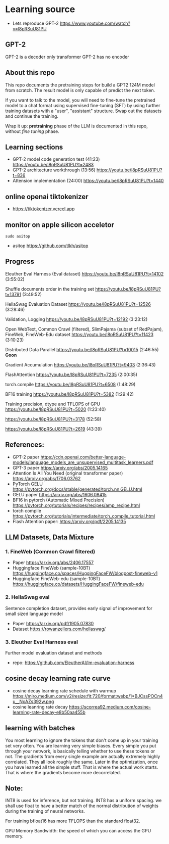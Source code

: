 # Learning source

* Lets reproduce GPT-2 https://www.youtube.com/watch?v=l8pRSuU81PU

## GPT-2

GPT-2 is a decoder only transformer
GPT-2 has no encoder

## About this repo
This repo documents the pretraining steps for build a GPT2 124M model from scratch.
The result model is only capable of predict the next token.

If you want to talk to the model, you will need to fine-tune the pretrained model to a chat format using supervised fine-tuning (SFT) by using further training datasets with a "user", "assistant" structure. Swap out the datasets and continue the training.

Wrap it up: **pretraining** phase of the LLM is documented in this repo, without *fine tuning* phase.

## Learning sections
* GPT-2 model code generation test (41:23) https://youtu.be/l8pRSuU81PU?t=2483
* GPT-2 architecture workthrough (13:56) https://youtu.be/l8pRSuU81PU?t=836
* Attension implementation (24:00) https://youtu.be/l8pRSuU81PU?t=1440

## online openai tiktokenizer
* https://tiktokenizer.vercel.app

## monitor on apple silicon acceletor
```shell
sudo asitop
```
* asitop https://github.com/tlkh/asitop

## Progress
Eleuther Eval Harness (Eval dataset)
https://youtu.be/l8pRSuU81PU?t=14102
(3:55:02)

Shuffle documents order in the training set
https://youtu.be/l8pRSuU81PU?t=13791
(3:49:52)

HellaSwag Evaluation Dataset
https://youtu.be/l8pRSuU81PU?t=12526
(3:28:46)

Validation, Logging
https://youtu.be/l8pRSuU81PU?t=12192
(3:23:12)

Open WebText, Common Crawl (filtered), SlimPajama (subset of RedPajam), FineWeb, FineWeb-Edu dataset
https://youtu.be/l8pRSuU81PU?t=11423
(3:10:23)

Distributed Data Parallel
https://youtu.be/l8pRSuU81PU?t=10015
(2:46:55)
**Goon**

Gradient Accumulation
https://youtu.be/l8pRSuU81PU?t=9403
(2:36:43)

FlashAttention
https://youtu.be/l8pRSuU81PU?t=7235
(2:00:35)

torch.compile
https://youtu.be/l8pRSuU81PU?t=6508
(1:48:29)

BF16 training
https://youtu.be/l8pRSuU81PU?t=5382
(1:29:42)

Training precision, dtype and TFLOPS of GPU
https://youtu.be/l8pRSuU81PU?t=5020
(1:23:40)

https://youtu.be/l8pRSuU81PU?t=3178
(52:58)

https://youtu.be/l8pRSuU81PU?t=2619
(43:39)

## References:
* GPT-2 paper https://cdn.openai.com/better-language-models/language_models_are_unsupervised_multitask_learners.pdf
* GPT-3 paper https://arxiv.org/abs/2005.14165
* Attention Is All You Need (original transformer paper) https://arxiv.org/abs/1706.03762
* PyTorch GELU https://pytorch.org/docs/stable/generated/torch.nn.GELU.html
* GELU paper https://arxiv.org/abs/1606.08415
* BF16 in pytorch (Automatic Mixed Precision) https://pytorch.org/tutorials/recipes/recipes/amp_recipe.html
* torch compile https://pytorch.org/tutorials/intermediate/torch_compile_tutorial.html
* Flash Attention paper: https://arxiv.org/pdf/2205.14135

## LLM Datasets, Data Mixture
### 1. FineWeb (Common Crawl filtered)
* Paper https://arxiv.org/abs/2406.17557
* Huggingface FineWeb (sample-10BT) https://huggingface.co/spaces/HuggingFaceFW/blogpost-fineweb-v1
* Huggingface FineWeb-edu (sample-10BT) https://huggingface.co/datasets/HuggingFaceFW/fineweb-edu

### 2. HellaSwag eval
Sentence completion dataset, provides early signal of improvement for small sized language model
* Paper https://arxiv.org/pdf/1905.07830
* Dataset https://rowanzellers.com/hellaswag/

### 3. Eleuther Eval Harness eval
Further model evaluation dataset and methods
* repo: https://github.com/EleutherAI/lm-evaluation-harness


## cosine decay learning rate curve
* cosine decay learning rate schedule with warmup https://miro.medium.com/v2/resize:fit:720/format:webp/1*BJCssPOCn4u__NoAZs392w.png
* cosine leanring rate decay https://scorrea92.medium.com/cosine-learning-rate-decay-e8b50aa455b

## learning with batches
You most learning to ignore the tokens that don't come up in your training set very often.
You are learning very simple biases. Every simple you put through your network, is basically telling whether to use these tokens or not.
The gradients from every single example are actually extremely highly correlated.
They all look roughly the same.
Later in the optimization, once you have learned all the simple stuff. 
That is where the actual work starts. That is where the gradients become more decorrelated.



## Note:
INT8 is used for inference, but not training. INT8 has a uniform spacing. we shall use float to have a better match of the normal distribution of weights during the training of neural networks.

For training bfloat16 has more TFLOPS than the standard float32.

GPU Memory Bandwidth: the speed of which you can access the GPU memory.






